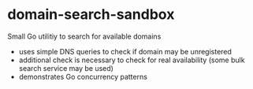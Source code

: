 # domain-search-sandbox

Small Go utilitiy to search for available domains

* uses simple DNS queries to check if domain may be unregistered
* additional check is necessary to check for real availability (some bulk search service may be used)
* demonstrates Go concurrency patterns
